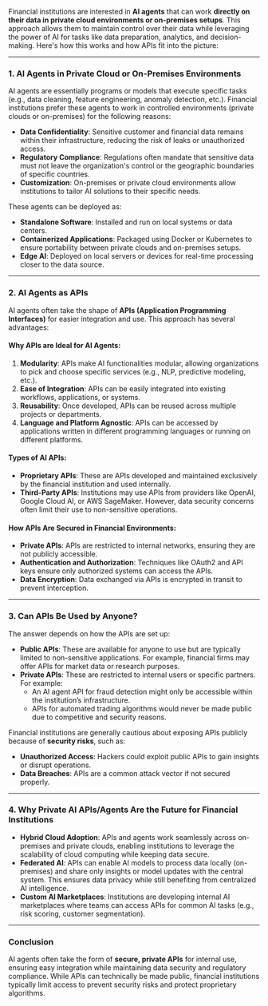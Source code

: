 
Financial institutions are interested in **AI agents** that can work **directly on their data in private cloud environments or on-premises setups**. This approach allows them to maintain control over their data while leveraging the power of AI for tasks like data preparation, analytics, and decision-making. Here's how this works and how APIs fit into the picture:

---

### **1. AI Agents in Private Cloud or On-Premises Environments**
AI agents are essentially programs or models that execute specific tasks (e.g., data cleaning, feature engineering, anomaly detection, etc.). Financial institutions prefer these agents to work in controlled environments (private clouds or on-premises) for the following reasons:

- **Data Confidentiality**: Sensitive customer and financial data remains within their infrastructure, reducing the risk of leaks or unauthorized access.
- **Regulatory Compliance**: Regulations often mandate that sensitive data must not leave the organization's control or the geographic boundaries of specific countries.
- **Customization**: On-premises or private cloud environments allow institutions to tailor AI solutions to their specific needs.

These agents can be deployed as:
- **Standalone Software**: Installed and run on local systems or data centers.
- **Containerized Applications**: Packaged using Docker or Kubernetes to ensure portability between private clouds and on-premises setups.
- **Edge AI**: Deployed on local servers or devices for real-time processing closer to the data source.

---

### **2. AI Agents as APIs**
AI agents often take the shape of **APIs (Application Programming Interfaces)** for easier integration and use. This approach has several advantages:

#### **Why APIs are Ideal for AI Agents:**
1. **Modularity**: APIs make AI functionalities modular, allowing organizations to pick and choose specific services (e.g., NLP, predictive modeling, etc.).
2. **Ease of Integration**: APIs can be easily integrated into existing workflows, applications, or systems.
3. **Reusability**: Once developed, APIs can be reused across multiple projects or departments.
4. **Language and Platform Agnostic**: APIs can be accessed by applications written in different programming languages or running on different platforms.

#### **Types of AI APIs**:
- **Proprietary APIs**: These are APIs developed and maintained exclusively by the financial institution and used internally.
- **Third-Party APIs**: Institutions may use APIs from providers like OpenAI, Google Cloud AI, or AWS SageMaker. However, data security concerns often limit their use to non-sensitive operations.

#### **How APIs Are Secured in Financial Environments**:
- **Private APIs**: APIs are restricted to internal networks, ensuring they are not publicly accessible.
- **Authentication and Authorization**: Techniques like OAuth2 and API keys ensure only authorized systems can access the APIs.
- **Data Encryption**: Data exchanged via APIs is encrypted in transit to prevent interception.

---

### **3. Can APIs Be Used by Anyone?**
The answer depends on how the APIs are set up:
- **Public APIs**: These are available for anyone to use but are typically limited to non-sensitive applications. For example, financial firms may offer APIs for market data or research purposes.
- **Private APIs**: These are restricted to internal users or specific partners. For example:
  - An AI agent API for fraud detection might only be accessible within the institution’s infrastructure.
  - APIs for automated trading algorithms would never be made public due to competitive and security reasons.

Financial institutions are generally cautious about exposing APIs publicly because of **security risks**, such as:
- **Unauthorized Access**: Hackers could exploit public APIs to gain insights or disrupt operations.
- **Data Breaches**: APIs are a common attack vector if not secured properly.

---

### **4. Why Private AI APIs/Agents Are the Future for Financial Institutions**
- **Hybrid Cloud Adoption**: APIs and agents work seamlessly across on-premises and private clouds, enabling institutions to leverage the scalability of cloud computing while keeping data secure.
- **Federated AI**: APIs can enable AI models to process data locally (on-premises) and share only insights or model updates with the central system. This ensures data privacy while still benefiting from centralized AI intelligence.
- **Custom AI Marketplaces**: Institutions are developing internal AI marketplaces where teams can access APIs for common AI tasks (e.g., risk scoring, customer segmentation).

---

### **Conclusion**
AI agents often take the form of **secure, private APIs** for internal use, ensuring easy integration while maintaining data security and regulatory compliance. While APIs can technically be made public, financial institutions typically limit access to prevent security risks and protect proprietary algorithms.